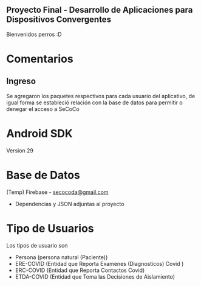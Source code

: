 ## Proyecto Final - Desarrollo de Aplicaciones para Dispositivos Convergentes

Bienvenidos perros :D

# Comentarios
## Ingreso
Se agregaron los paquetes respectivos para cada usuario del aplicativo, de igual forma se estableció
relación con la base de datos para permitir o denegar el acceso a SeCoCo

# Android SDK
Version 29
# Base de Datos
(Temp) Firebase - secocoda@gmail.com 
  - Dependencias y JSON adjuntas al proyecto

# Tipo de Usuarios
Los tipos de usuario son
- Persona (persona natural (Paciente))
- ERE-COVID (Entidad que Reporta Examenes (Diagnosticos) Covid )
- ERC-COVID (Entidad que Reporta Contactos Covid)
- ETDA-COVID (Entidad que Toma las Decisiones de Aislamiento)

  
